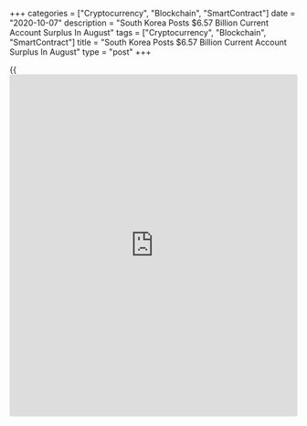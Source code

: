 +++
categories = ["Cryptocurrency", "Blockchain", "SmartContract"]
date = "2020-10-07"
description = "South Korea Posts $6.57 Billion Current Account Surplus In August"
tags = ["Cryptocurrency", "Blockchain", "SmartContract"]
title = "South Korea Posts $6.57 Billion Current Account Surplus In August"
type = "post"
+++

{{<iframe id="large-banner" src="https://www.bounty.group/#slide=27.0" width="100%" height="600" scrolling="no" style="border: 0px solid rgb(216, 221, 230); border-radius: 3px;">}}

South Korea saw a current account surplus of $6.57 billion in August,
the Bank of Korea said on Thursday - down from $7.45 billion in July.

The goods account surplus widened to $7.01 billion, compared to the
$4.63 billion figure in August 2019.

The services account deficit decreased to $0.80 billion, from $1.56
billion in August last year, owing to an improvement in the travel
account.

The primary income account surplus narrowed from $2.02 billion the year
previously to $0.63 billion in August of this year, in line with a
decrease in the income on equity.

The secondary income account saw a $0.27 billion deficit.

Looking at the financial account, net assets increased by $4.84 billion
in August. Direct investment assets increased by $2.80 billion, and
direct investment liabilities fell by $0.99 billion.

There was a $2.83 billion increase in portfolio investment assets during
the month, and a $2.43 billion increase in portfolio investment
liabilities.

Financial derivatives posted a net decrease of $0.22 billion.

In [terms](https://www.fintechee.com/terms/) of other investments, there was an increase of $1.75 billion in
assets and an increase of $0.85 billion in liabilities. Reserve assets
decreased by $0.03 billion.

For comments and feedback [contact](https://www.playgroundfx.com/contact/): editorial@rtt[news](https://www.letsplayfx.com/blog/forex-news-website/).com

[Economic News][1]

 **What parts of the world are seeing the best (and worst) economic
performances lately? Click[here][2] to check out our [Econ Scorecard][2]
and find out! See up-to-the-moment [ranking](https://www.playgroundfx.com/blog/crypto-exchange-ranking/)s for the best and worst
performers in [GDP][3], [unemployment rate][4], [inflation][5] and much
more.**

   1. www.rtt[news](https://www.letsplayfx.com/blog/forex-news-website/).com/Content/EconomicNews.aspx
   2. www.rtt[news](https://www.letsplayfx.com/blog/forex-news-website/).com/economic-scorecard/world-rank/retail-sales/highest-performance.aspx
   3. www.rtt[news](https://www.letsplayfx.com/blog/forex-news-website/).com/economic-scorecard/world-rank/GDP/highest-performance.aspx
   4. www.rtt[news](https://www.letsplayfx.com/blog/forex-news-website/).com/economic-scorecard/world-rank/unemployment-rate/lowest-performance.aspx
   5. www.rtt[news](https://www.letsplayfx.com/blog/forex-news-website/).com/economic-scorecard/world-rank/CPI/highest-performance.aspx